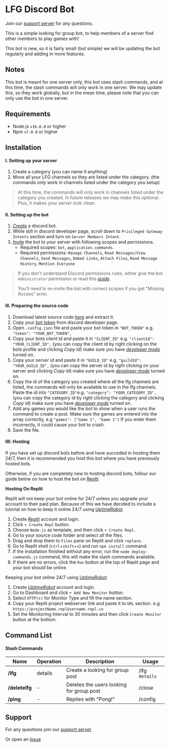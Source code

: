 # LFG Discord Bot

Join our [support server](https://discord.gg/gyDAUwvjQU) for any questions.

This is a simple looking for group bot, to help members of a server find other members to play games with!

This bot is new, so it is fairly small (but simple) we will be updating the bot regularly and adding in more features.

## Notes

This bot is meant for one server only, this bot uses slash commands, and at this time, the slash commands will only work in one server. We may update this, so they work globally, but in the mean time, please note that you can only use the bot in one server.

## Requirements

* Node.js `v16.6.0` or higher
* Npm `v7.0.0` or higher

## Installation

#### I. Setting up your server

1. Create a category (you can name it anything)
2. Move all your LFG channels so they are listed under the category. (the commands only work in channels listed under the category you setup)

> At this time, the commands will only work in channels listed under the category you created. In future releases we may make this optional. Plus, it makes your server look clean.

#### II. Setting up the bot

1. *[Create](https://discordjs.guide/preparations/setting-up-a-bot-application.html#creating-your-bot)* a discord bot.
2. While still in discord developer page, scroll down to `Privileged Gateway Intents` section and turn on `Server Members Intent`.
3. *[Invite](https://discordjs.guide/preparations/adding-your-bot-to-servers.html#adding-your-bot-to-servers)* the bot to your server with following scopes and permissions.
   * Required scopes: `bot`, `application.commands`.
   * Required permissions: `Manage Channels`, `Read Messages/View Channels`, `Send Messages`, `Embed Links`, `Attach Files`, `Read Message History`, `Mention Everyone`

> If you don't understand Discord permissions rules, either give the bot `Administrator` permission or read this *[guide](https://discordjs.guide/popular-topics/permissions-extended.html#permissions-extended)*.
>
> You'll need to re-invite the bot with correct scopes if you get "Missing Access" error.

#### III. Preparing the source code

1. Download latest source code [here](https://github.com/qwikz/lfgbot/releases) and extract it.
2. Copy your *[bot token](https://discordjs.guide/preparations/setting-up-a-bot-application.html#your-token)* from discord developer page.
3. Open `.config.json` file and paste your bot token in `"BOT_TOKEN"` e.g. `"token": "YOUR_BOT_TOKEN",`
4. Copy your bots *client id* and paste it in `"CLIENT_ID"` e.g. `"clientId": "YOUR_CLIENT_ID",` (you can copy the client id by right clicking on the bots profile and clicking *Copy Id*) make sure you have *[developer mode](https://www.howtogeek.com/714348/how-to-enable-or-disable-developer-mode-on-discord/)* turned on.
5. Copy your *server id* and paste it in `"GUILD_ID"` e.g. `"guildId": "YOUR_GUILD_ID",` (you can copy the server id by right clicking on your server and clicking *Copy Id*) make sure you have *[developer mode](https://www.howtogeek.com/714348/how-to-enable-or-disable-developer-mode-on-discord/)* turned on.
6. Copy the id of the category you created where all the lfg channels are listed, the commands will only be available to use in the lfg channels. Paste the id into `"CATEGORY_ID"`e.g. `"category": "YOUR_CATEGORY_ID",` (you can copy the category id by right clicking the category and clicking *Copy Id*) make sure you have *[developer mode](https://www.howtogeek.com/714348/how-to-enable-or-disable-developer-mode-on-discord/)* turned on.
7. Add any games you would like the bot to show when a user runs the command to create a post. Make sure the games are entered into the array correctly, e.g `"games": ["Game 1", "Game 2"]` If you enter them incorrectly, it could cause your bot to crash.
8. Save the file. 

#### IIII. Hosting

If you have set up discord bots before and have succeded in hosting them 24/7, then it is recommended you host this bot where you have previously hosted bots.

Otherwise, if you are completely new to hosting discord bots, follour our guide below on how to host the bot on [Replit](https://replit.com/)

**Hosting On Replit**

Replit will not keep your bot online for 24/7 unless you upgrade your account to their paid plan. Because of this we have decided to include a tutorial on how to keep it online 24/7 using [UptimeRobot](https://uptimerobot.com/)

1. Create *[Replit](https://replit.com/signup)* account and login.
2. Click `+ Create Repl` button.
3. Choose `Node.js` as template, and then click `+ Create Repl`.
4. Go to your source code folder and select all the files.
5. Drag and drop them to `Files` pane on Replit and click `replace`.
6. Go to Replit shell (`ctrl`+`shift`+`s`) and run `npm install` command.
7. If the installation finished without any error, run the `node deploy-commands.js` command, this will make the slash commands available.
8. If there are no errors, click the `Run` button at the top of Replit page and your bot should be online.

Keeping your bot online 24/7 using [UptimeRobot](https://uptimerobot.com/)

1. Create *[UptimeRobot](https://app.uptimerobot.com/signUp)* account and login.
2. Go to Dashboard and click `+ Add New Monitor` button.
3. Select `HTTP(s)` for Monitor Type and fill the name section.
4. Copy your Replit project webserver link and paste it to `URL` section. e.g. `https://projectName.replUsername.repl.co`
5. Set the Monitoring Interval to 30 minutes and then click `Create Monitor` button at the bottom.

## Command List

#### Slash Commands

| Name | Operation | Description | Usage |
| ------- | --------- | ----------- | ----- |
| **/lfg** | details | Create a looking for group post | /lfg `details`
| **/deletelfg** | - | Deletes the users looking for group post | /close
| **/ping** | - | Replies with "Pong!" | /config 

## Support

For any questions join our [support server](https://discord.gg/gyDAUwvjQU)

Or open an [Issue](https://github.com/qwikz/lfgbot/issues)



